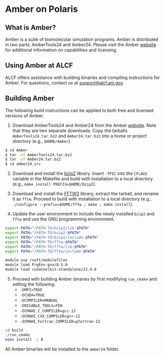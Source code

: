 # Amber on Polaris

## What is Amber?

Amber is a suite of biomolecular simulation programs. Amber is distributed in two parts: AmberTools24 and Amber24. Please visit the Amber [website](https://ambermd.org/) for additional information on capabilities and licensing.

## Using Amber at ALCF

ALCF offers assistance with building binaries and compiling instructions for Amber. For questions, contact us at [support@alcf.anl.gov](mailto:support@alcf.anl.gov).

## Building Amber

The following build instructions can be applied to both free and licensed versions of Amber.

1. Download AmberTools24 and Amber24 from the Amber [website](https://ambermd.org/GetAmber.php). Note that they are two separate downloads. Copy the tarballs `AmberTools24.tar.bz2` and `Amber24.tar.bz2` into a home or project directory (e.g., `$HOME/Amber`).

```bash
$ cd Amber
$ tar -xf AmberTools24.tar.bz2
$ tar -xf Amber24.tar.bz2
$ cd amber24_src
```

2. Download and install the [bzip2](https://sourceware.org/bzip2/downloads.html) library. Insert `-fPIC` into the `CFLAGS` variable in the Makefile and build with installation to a local directory (e.g., `make install PREFIX=$HOME/bzip2`).

3. Download and install the [FFTW3](https://www.fftw.org/download.html) library, extract the tarball, and rename it as `fftw`. Proceed to build with installation to a local directory (e.g., `./configure --prefix=$HOME/fftw ; make ; make install`).

4. Update the user environment to include the newly installed `bzip2` and `fftw` and use the GNU programming environment.

```bash
export PATH="/PATH-TO/bzip2/lib:$PATH"
export PATH="/PATH-TO/bzip2:$PATH"
export PATH="/PATH-TO/bzip2/include:$PATH"
export PATH="/PATH-TO/fftw:$PATH"
export PATH="/PATH-TO/fftw/lib:$PATH"
export PATH="/PATH-TO/fftw/include:$PATH"

module use /soft/modulefiles
module load PrgEnv-gnu/8.5.0
module load cudatoolkit-standalone/12.4.0
```

5. Proceed with building Amber binaries by first modifying `run_cmake` and setting the following:
   * `-DMPI=TRUE`
   * `-DCUDA=TRUE`
   * `-DCOMPILER=MANUAL`
   * `-DDISABLE_TOOLS=FEW`
   * `-DCMAKE_C_COMPILER=gcc-12`
   * `-DCMAKE_CXX_COMPILER=g++-12`
   * `-DCMAKE_Fortran_COMPILER=gfortran-12`

```bash
cd build
./run_cmake
make install -j 8
```

All Amber binaries will be installed to the `amber24` folder.